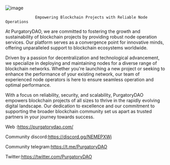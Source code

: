 ![image](https://github.com/user-attachments/assets/04976b27-deb0-4a21-bae0-ec80c4e120d1)

                 Empowering Blockchain Projects with Reliable Node Operations
  At PurgatoryDAO, we are committed to fostering the growth and sustainability of blockchain projects by providing robust node operation services. Our platform serves as a convergence point for innovative minds, offering unparalleled support to blockchain ecosystems worldwide.

  Driven by a passion for decentralization and technological advancement, we specialize in deploying and maintaining nodes for a diverse range of blockchain networks. Whether you're launching a new project or seeking to enhance the performance of your existing network, our team of experienced node operators is here to ensure seamless operation and optimal performance.

  With a focus on reliability, security, and scalability, PurgatoryDAO empowers blockchain projects of all sizes to thrive in the rapidly evolving digital landscape. Our dedication to excellence and our commitment to supporting the broader blockchain community set us apart as trusted partners in your journey towards success.

Web :https://purgatorydao.com/

Community discord:https://discord.gg/NEMEPXWj

Community telegram:https://t.me/PurgatoryDAO

Twitter:https://twitter.com/PurgatoryDAO

